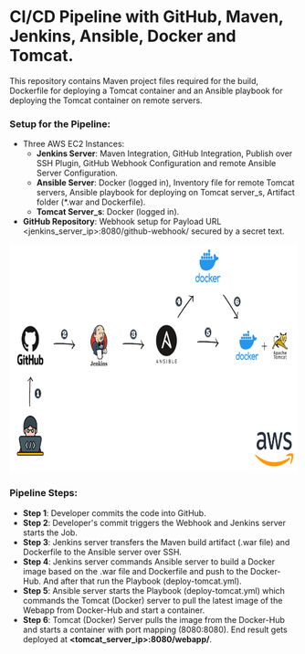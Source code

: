 # CI/CD Pipeline with GitHub, Maven, Jenkins, Ansible, Docker and Tomcat.

This repository contains Maven project files required for the build, Dockerfile for deploying a Tomcat container and an Ansible playbook for deploying the Tomcat container on remote servers.

### Setup for the Pipeline:
- Three AWS EC2 Instances:
  - <b>Jenkins Server</b>: Maven Integration, GitHub Integration, Publish over SSH Plugin, GitHub Webhook Configuration and remote Ansible Server Configuration.
  - <b>Ansible Server</b>: Docker (logged in), Inventory file for remote Tomcat servers, Ansible playbook for deploying on Tomcat server_s, Artifact folder (*.war and Dockerfile).
  - <b>Tomcat Server_s</b>: Docker (logged in).
- <b>GitHub Repository</b>: Webhook setup for Payload URL <jenkins_server_ip>:8080/github-webhook/ secured by a secret text.

<p align="center">
<img src="https://github.com/bschouhan1029/bschouhan1029/blob/main/ci-cd.png?raw=true"  width="800" height="400">
</p>

### Pipeline Steps:
- <b>Step 1</b>: Developer commits the code into GitHub.
- <b>Step 2</b>: Developer's commit triggers the Webhook and Jenkins server starts the Job.
- <b>Step 3</b>: Jenkins server transfers the Maven build artifact (.war file) and Dockerfile to the Ansible server over SSH.
- <b>Step 4</b>: Jenkins server commands Ansible server to build a Docker image based on the .war file and Dockerfile and push to the Docker-Hub. And after that run the Playbook (deploy-tomcat.yml).
- <b>Step 5</b>: Ansible server starts the Playbook (deploy-tomcat.yml) which commands the Tomcat (Docker) server to pull the latest image of the Webapp from Docker-Hub and start a container.
- <b>Step 6</b>: Tomcat (Docker) Server pulls the image from the Docker-Hub and starts a container with port mapping (8080:8080). End result gets deployed at <b><tomcat_server_ip>:8080/webapp/</b>.
